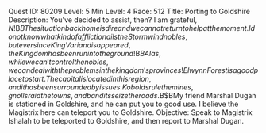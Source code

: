 Quest ID: 80209
Level: 5
Min Level: 4
Race: 512
Title: Porting to Goldshire
Description: You've decided to assist, then? I am grateful, $N!$B$BThe situation back home is dire and we cannot return to help at the moment. I do not know what kind of affliction ails the Stormwind nobles, but ever since King Varian disappeared, the Kingdom has been run into the ground!$B$BAlas, while we can't control the nobles, we can deal with the problems in the kingdom's provinces! Elwynn Forest is a good place to start. The capital is located in this region, and it has been surrounded by issues. Kobolds rule the mines, gnolls raid the towns, and bandits seize the roads.$B$BMy friend Marshal Dugan is stationed in Goldshire, and he can put you to good use. I believe the Magistrix here can teleport you to Goldshire.
Objective: Speak to Magistrix Ishalah to be teleported to Goldshire, and then report to Marshal Dugan.

